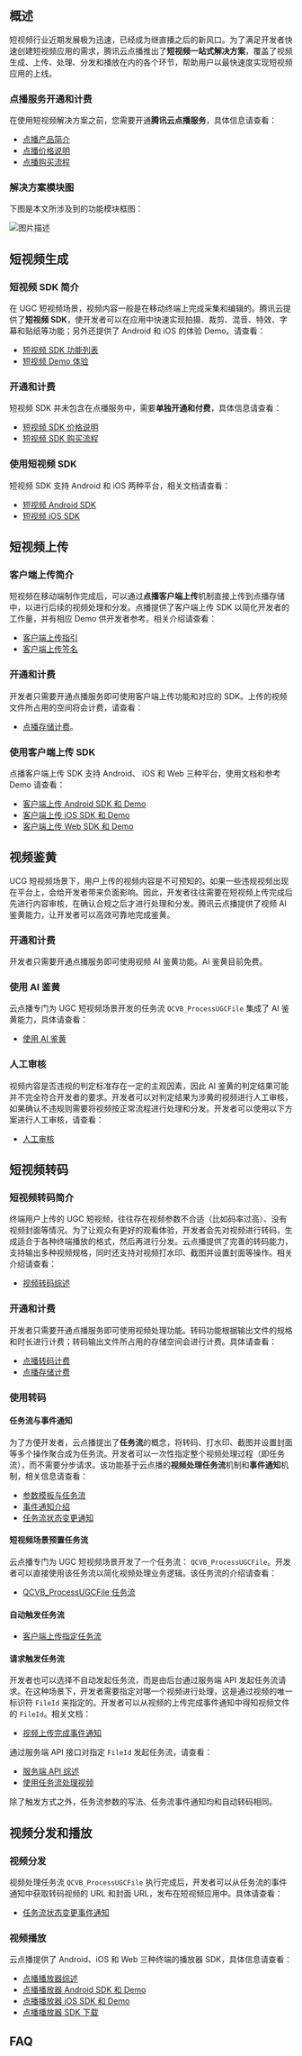 ## 概述
短视频行业近期发展极为迅速，已经成为继直播之后的新风口。为了满足开发者快速创建短视频应用的需求，腾讯云点播推出了**短视频一站式解决方案**，覆盖了视频生成、上传、处理、分发和播放在内的各个环节，帮助用户以最快速度实现短视频应用的上线。

### 点播服务开通和计费
在使用短视频解决方案之前，您需要开通**腾讯云点播服务**，具体信息请查看：

* [点播产品简介](https://cloud.tencent.com/document/product/266/2833)
* [点播价格说明](https://cloud.tencent.com/document/product/266/2838)
* [点播购买流程](https://cloud.tencent.com/document/product/266/2839)

### 解决方案模块图
下图是本文所涉及到的功能模块框图：

![图片描述](https://mc.qcloudimg.com/static/img/984742edd098b6d0e2eeb1c265d0a01a/image.jpg)

## 短视频生成
### 短视频 SDK 简介
在 UGC 短视频场景，视频内容一般是在移动终端上完成采集和编辑的。腾讯云提供了**短视频 SDK**，使开发者可以在应用中快速实现拍摄、裁剪、混音、特效、字幕和贴纸等功能；另外还提供了 Android 和 iOS 的体验 Demo。请查看：

* [短视频 SDK 功能列表](https://cloud.tencent.com/document/product/584/9457)
* [短视频 Demo 体验](https://cloud.tencent.com/document/product/584/9365)

### 开通和计费
短视频 SDK 并未包含在点播服务中，需要**单独开通和付费**，具体信息请查看：

* [短视频 SDK 价格说明](https://cloud.tencent.com/document/product/584/9368)
* [短视频 SDK 购买流程](https://cloud.tencent.com/document/product/584/9678)

### 使用短视频 SDK
短视频 SDK 支持 Android 和 iOS 两种平台，相关文档请查看：

* [短视频 Android SDK](https://cloud.tencent.com/document/product/584/11631)
* [短视频 iOS SDK](https://cloud.tencent.com/document/product/584/11638) 

## 短视频上传
### 客户端上传简介
短视频在移动端制作完成后，可以通过**点播客户端上传**机制直接上传到点播存储中，以进行后续的视频处理和分发。点播提供了客户端上传 SDK 以简化开发者的工作量，并有相应 Demo 供开发者参考。相关介绍请查看：

* [客户端上传指引](https://cloud.tencent.com/document/product/266/9219)
* [客户端上传签名](https://cloud.tencent.com/document/product/266/9221)

### 开通和计费
开发者只需要开通点播服务即可使用客户端上传功能和对应的 SDK。上传的视频文件所占用的空间将会计费，请查看：

* [点播存储计费](https://cloud.tencent.com/document/product/266/2838#.E8.A7.86.E9.A2.91.E5.AD.98.E5.82.A8)。

### 使用客户端上传 SDK
点播客户端上传 SDK 支持 Android、 iOS 和 Web 三种平台，使用文档和参考 Demo 请查看：

* [客户端上传 Android SDK 和 Demo](https://cloud.tencent.com/document/product/266/9539)
* [客户端上传 iOS SDK 和 Demo](https://cloud.tencent.com/document/product/266/13793)
* [客户端上传 Web SDK 和 Demo](https://cloud.tencent.com/document/product/266/9239)

## 视频鉴黄
UCG 短视频场景下，用户上传的视频内容是不可预知的。如果一些违规视频出现在平台上，会给开发者带来负面影响。因此，开发者往往需要在短视频上传完成后先进行内容审核，在确认合规之后才进行处理和分发。腾讯云点播提供了视频 AI 鉴黄能力，让开发者可以高效可靠地完成鉴黄。

### 开通和计费
开发者只需要开通点播服务即可使用视频 AI 鉴黄功能。AI 鉴黄目前免费。

### 使用 AI 鉴黄
云点播专门为 UGC 短视频场景开发的任务流 `QCVB_ProcessUGCFile` 集成了 AI 鉴黄能力，具体请查看：

* [使用 AI 鉴黄](https://cloud.tencent.com/document/product/266/11701#.E4.BD.BF.E7.94.A8-ai-.E9.89.B4.E9.BB.84)

### 人工审核
视频内容是否违规的判定标准存在一定的主观因素，因此 AI 鉴黄的判定结果可能并不完全符合开发者的要求。开发者可以对判定结果为涉黄的视频进行人工审核，如果确认不违规则需要将视频按正常流程进行处理和分发。开发者可以使用以下方案进行人工审核，请查看：

* [人工审核](https://cloud.tencent.com/document/product/266/11701#ai-.E9.89.B4.E9.BB.84.E9.85.8D.E5.90.88.E4.BA.BA.E5.B7.A5.E5.AE.A1.E6.A0.B8)

## 短视频转码
### 短视频转码简介
终端用户上传的 UGC 短视频，往往存在视频参数不合适（比如码率过高）、没有视频封面等情况。为了让观众有更好的观看体验，开发者会先对视频进行转码，生成适合于各种终端播放的格式，然后再进行分发。云点播提供了完善的转码能力，支持输出多种视频规格，同时还支持对视频打水印、截图并设置封面等操作。相关介绍请查看：

* [视频转码综述](https://cloud.tencent.com/document/product/266/11701)

### 开通和计费
开发者只需要开通点播服务即可使用视频处理功能。转码功能根据输出文件的规格和时长进行计费；转码输出文件所占用的存储空间会进行计费。具体请查看：

* [点播转码计费](https://cloud.tencent.com/document/product/266/2838#.E8.A7.86.E9.A2.91.E8.BD.AC.E7.A0.81)
* [点播存储计费](https://cloud.tencent.com/document/product/266/2838#.E8.A7.86.E9.A2.91.E5.AD.98.E5.82.A8)

### 使用转码
#### 任务流与事件通知
为了方便开发者，云点播提出了**任务流**的概念，将转码、打水印、截图并设置封面等多个操作聚合成为任务流。开发者可以一次性指定整个视频处理过程（即任务流），而不需要分步请求。该功能基于云点播的**视频处理任务流**机制和**事件通知**机制，相关信息请查看：

* [参数模板与任务流](https://cloud.tencent.com/document/product/266/11700)
* [事件通知介绍](https://cloud.tencent.com/document/product/266/7829#.E4.BA.8B.E4.BB.B6.E9.80.9A.E7.9F.A5.E7.AE.80.E4.BB.8B)
* [任务流状态变更通知](https://cloud.tencent.com/document/product/266/9636)

#### 短视频场景预置任务流
云点播专门为 UGC 短视频场景开发了一个任务流： `QCVB_ProcessUGCFile`。开发者可以直接使用该任务流以简化视频处理业务逻辑。该任务流的介绍请查看：

* [QCVB_ProcessUGCFile 任务流](https://cloud.tencent.com/document/product/266/11700#qcvb_processugcfile)

#### 自动触发任务流

* [客户端上传指定任务流](https://cloud.tencent.com/document/product/266/9219#.E4.B8.8A.E4.BC.A0.E6.97.B6.E6.8C.87.E5.AE.9A.E8.A7.86.E9.A2.91.E5.A4.84.E7.90.86.E6.96.B9.E5.BC.8F)

#### 请求触发任务流
开发者也可以选择不自动发起任务流，而是由后台通过服务端 API 发起任务流请求。在这种场景下，开发者需要指定对哪一个视频进行处理，这是通过视频的唯一标识符 `FileId` 来指定的。开发者可以从视频的上传完成事件通知中得知视频文件的 `FileId`。相关文档：

* [视频上传完成事件通知](https://cloud.tencent.com/document/product/266/7830)

通过服务端 API 接口对指定 `FileId` 发起任务流，请查看：

* [服务端 API 综述](https://cloud.tencent.com/document/product/266/10688)
* [使用任务流处理视频](https://cloud.tencent.com/document/product/266/11030)

除了触发方式之外，任务流参数的写法、任务流事件通知均和自动转码相同。

## 视频分发和播放
### 视频分发
视频处理任务流 `QCVB_ProcessUGCFile` 执行完成后，开发者可以从任务流的事件通知中获取转码视频的 URL 和封面 URL，发布在短视频应用中。具体请查看：

* [任务流状态变更事件通知](https://cloud.tencent.com/document/product/266/9636)

### 视频播放
云点播提供了 Android、iOS 和 Web 三种终端的播放器 SDK，具体信息请查看：

* [点播播放器综述](https://cloud.tencent.com/document/product/266/7836)
* [点播播放器 Android SDK 和 Demo](https://cloud.tencent.com/document/product/266/7938)
* [点播播放器 iOS SDK 和 Demo](https://cloud.tencent.com/document/product/266/9237)
* [点播播放器 SDK 下载](https://cloud.tencent.com/document/product/266/5236)

## FAQ
